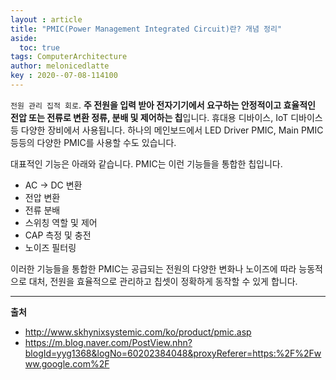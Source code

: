 ```yaml
---
layout : article
title: "PMIC(Power Management Integrated Circuit)란? 개념 정리"
aside:
  toc: true
tags: ComputerArchitecture
author: melonicedlatte  
key : 2020--07-08-114100  
---      
```



`전원 관리 집적 회로`. **주 전원을 입력 받아 전자기기에서 요구하는 안정적이고 효율적인 전압 또는 전류로 변환 정류, 분배 및 제어하는 칩**입니다. 휴대용 디바이스, IoT 디바이스 등 다양한 장비에서 사용됩니다. 하나의 메인보드에서 LED Driver PMIC, Main PMIC 등등의 다양한 PMIC를 사용할 수도 있습니다. 

대표적인 기능은 아래와 같습니다. PMIC는 이런 기능들을 통합한 칩입니다. 
- AC -> DC 변환
- 전압 변환
- 전류 분배
- 스위칭 역할 및 제어
- CAP 측정 및 충전
- 노이즈 필터링

이러한 기능들을 통합한 PMIC는 공급되는 전원의 다양한 변화나 노이즈에 따라 능동적으로 대처, 전원을 효율적으로 관리하고 칩셋이 정확하게 동작할 수 있게 합니다. 

---

**출처**

- http://www.skhynixsystemic.com/ko/product/pmic.asp 
- https://m.blog.naver.com/PostView.nhn?blogId=yyg1368&logNo=60202384048&proxyReferer=https:%2F%2Fwww.google.com%2F
